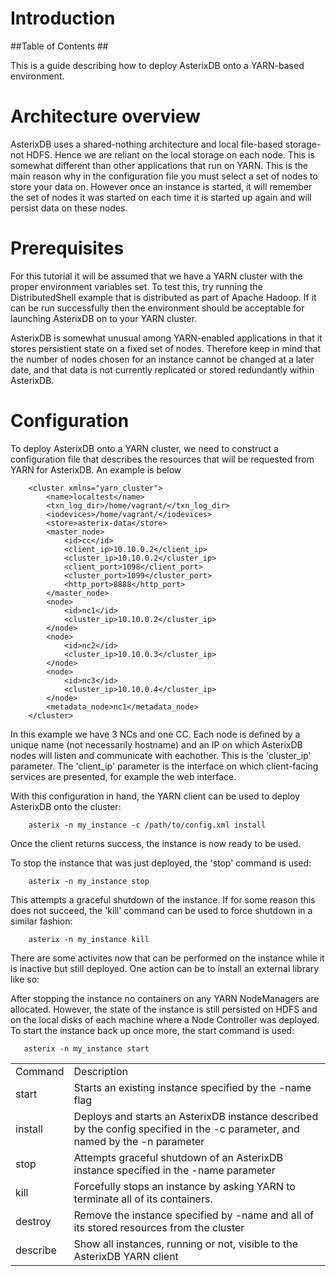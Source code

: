 # Introduction #

##<a id="toc">Table of Contents</a> ##

This is a guide describing how to deploy AsterixDB onto a YARN-based environment. 


# Architecture overview #

AsterixDB uses a shared-nothing architecture and local file-based storage- not HDFS. Hence we are reliant on the local storage on each node. 
This is somewhat different than other applications that run on YARN. This is the main reason why in the configuration file you must select a set of nodes to store your data on. However once an instance is started, it will remember the set of nodes it was started on each time it is started up again and will persist data on these nodes.




# Prerequisites # 
For this tutorial it will be assumed that we have a YARN cluster with the proper environment variables set. To test this, try running the DistributedShell example that is distributed as part of Apache Hadoop. If it can be run successfully then the environment should be acceptable for launching AsterixDB on to your YARN cluster.

AsterixDB is somewhat unusual among YARN-enabled applications in that it stores persistient state on a fixed set of nodes. Therefore keep in mind that the number of nodes chosen for an instance cannot be changed at a later date, and that data is not currently replicated or stored redundantly within AsterixDB.
 
# Configuration #

To deploy AsterixDB onto a YARN cluster, we need to construct a configuration file that describes the resources that will be requested from YARN for AsterixDB. An example is below 

        <cluster xmlns="yarn_cluster">
            <name>localtest</name>
            <txn_log_dir>/home/vagrant/</txn_log_dir>
            <iodevices>/home/vagrant/</iodevices>
            <store>asterix-data</store>
            <master_node>
                <id>cc</id>
                <client_ip>10.10.0.2</client_ip>
                <cluster_ip>10.10.0.2</cluster_ip>
                <client_port>1098</client_port>
                <cluster_port>1099</cluster_port>
                <http_port>8888</http_port>
            </master_node>
            <node>
                <id>nc1</id>
                <cluster_ip>10.10.0.2</cluster_ip>
            </node>
            <node>
                <id>nc2</id>
                <cluster_ip>10.10.0.3</cluster_ip>
            </node>
            <node>
                <id>nc3</id>
                <cluster_ip>10.10.0.4</cluster_ip>
            </node>
            <metadata_node>nc1</metadata_node>
        </cluster>

In this example we have 3 NCs and one CC. Each node is defined by a unique name (not necessarily hostname) and an IP on which AsterixDB nodes will listen and communicate with eachother. This is the 'cluster_ip' parameter. The 'client_ip' parameter is the interface on which client-facing services are presented, for example the web interface.

With this configuration in hand, the YARN client can be used to deploy AsterixDB onto the cluster:

        asterix -n my_instance -c /path/to/config.xml install

Once the client returns success, the instance is now ready to be used. 

To stop the instance that was just deployed, the 'stop' command is used:

        asterix -n my_instance stop

This attempts a graceful shutdown of the instance. If for some reason this does not succeed, the 'kill' command can be used to force shutdown in a similar fashion:

        asterix -n my_instance kill


There are some activites now that can be performed on the instance while it is inactive but still deployed. One action can be to install an external library like so:


After stopping the instance no containers on any YARN NodeManagers are allocated. However, the state of the instance is still persisted on HDFS and on the local disks of each machine where a Node Controller was deployed. To start the instance back up once more, the start command is used:

       asterix -n my_instance start




<table>
<tr>
<td>Command</td>
<td>Description</td>
</tr>

<tr>
<td>start</td>
<td>Starts an existing instance specified by the -name flag</td>
</tr>

<tr>
<td>install</td>
<td>Deploys and starts an AsterixDB instance described by the config specified in the -c parameter, and named by the -n parameter</td>
</tr>

<tr>
<td>stop</td>
<td>Attempts graceful shutdown of an AsterixDB instance specified in the -name parameter</td>
</tr>

<tr>
<td>kill</td>
<td>Forcefully stops an instance by asking YARN to terminate all of its containers.</td>
</tr>

<tr>
<td>destroy</td>
<td>Remove the instance specified by -name and all of its stored resources from the cluster</td>
</tr>

<tr>
<td>describe</td>
<td>Show all instances, running or not, visible to the AsterixDB YARN client</td>
</tr>
</table>
